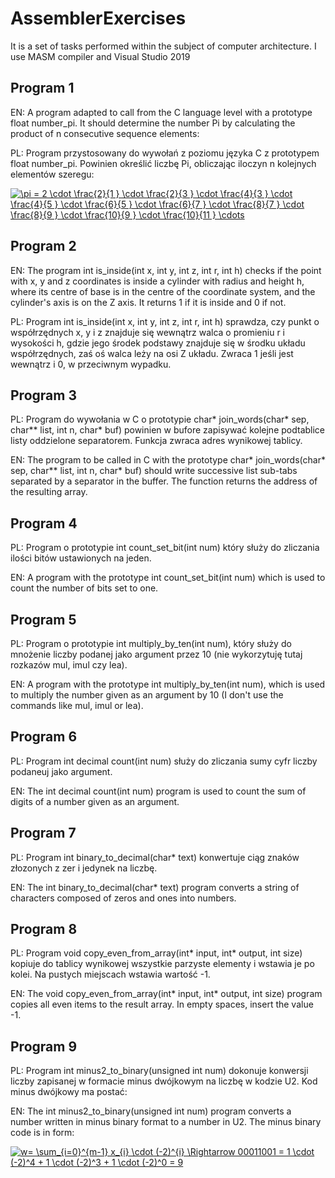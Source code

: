 # AssemblerExercises

It is a set of tasks performed within the subject of computer architecture. I use MASM compiler and Visual Studio 2019

## Program 1

EN: A program adapted to call from the C language level with a prototype float number_pi. It should determine the number Pi by calculating the product of n consecutive sequence elements:

PL: Program przystosowany do wywołań z poziomu języka C z prototypem float number_pi. Powinien określić liczbę Pi, obliczając iloczyn n kolejnych elementów szeregu:

<a href="https://www.codecogs.com/eqnedit.php?latex=\pi&space;=&space;2&space;\cdot&space;\frac{2}{1&space;}&space;\cdot&space;\frac{2}{3&space;}&space;\cdot&space;\frac{4}{3&space;}&space;\cdot&space;\frac{4}{5&space;}&space;\cdot&space;\frac{6}{5&space;}&space;\cdot&space;\frac{6}{7&space;}&space;\cdot&space;\frac{8}{7&space;}&space;\cdot&space;\frac{8}{9&space;}&space;\cdot&space;\frac{10}{9&space;}&space;\cdot&space;\frac{10}{11&space;}&space;\cdots" target="_blank"><img src="https://latex.codecogs.com/gif.latex?\pi&space;=&space;2&space;\cdot&space;\frac{2}{1&space;}&space;\cdot&space;\frac{2}{3&space;}&space;\cdot&space;\frac{4}{3&space;}&space;\cdot&space;\frac{4}{5&space;}&space;\cdot&space;\frac{6}{5&space;}&space;\cdot&space;\frac{6}{7&space;}&space;\cdot&space;\frac{8}{7&space;}&space;\cdot&space;\frac{8}{9&space;}&space;\cdot&space;\frac{10}{9&space;}&space;\cdot&space;\frac{10}{11&space;}&space;\cdots" title="\pi = 2 \cdot \frac{2}{1 } \cdot \frac{2}{3 } \cdot \frac{4}{3 } \cdot \frac{4}{5 } \cdot \frac{6}{5 } \cdot \frac{6}{7 } \cdot \frac{8}{7 } \cdot \frac{8}{9 } \cdot \frac{10}{9 } \cdot \frac{10}{11 } \cdots" /></a>

## Program 2

EN: The program int is_inside(int x, int y, int z, int r, int h) checks if the point with x, y and z coordinates is inside a cylinder with radius and height h, where its centre of base is in the centre of the coordinate system, and the cylinder's axis is on the Z axis. It returns 1 if it is inside and 0 if not. 

PL: Program int is_inside(int x, int y, int z, int r, int h) sprawdza, czy punkt o współrzędnych x, y i z znajduje się wewnątrz walca o promieniu r i wysokości h, gdzie jego środek podstawy znajduje się w środku układu współrzędnych, zaś oś walca leży na osi Z układu. Zwraca 1 jeśli jest wewnątrz i 0, w przeciwnym wypadku. 

## Program 3

PL: Program do wywołania w C o prototypie char* join_words(char* sep, char** list, int n, char* buf) powinien w bufore zapisywać kolejne podtablice listy oddzielone separatorem. Funkcja zwraca adres wynikowej tablicy.

EN: The program to be called in C with the prototype char* join_words(char* sep, char** list, int n, char* buf) should write successive list sub-tabs separated by a separator in the buffer. The function returns the address of the resulting array.

## Program 4

PL: Program o prototypie int count_set_bit(int num) który służy do zliczania ilości bitów ustawionych na jeden.

EN: A program with the prototype int count_set_bit(int num) which is used to count the number of bits set to one.

## Program 5

PL: Program o prototypie int multiply_by_ten(int num), który służy do mnożenie liczby podanej jako argument przez 10 (nie wykorzytuję tutaj rozkazów mul, imul czy lea).

EN: A program with the prototype int multiply_by_ten(int num), which is used to multiply the number given as an argument by 10 (I don't use the commands like mul, imul or lea).

## Program 6

PL: Program int decimal count(int num) służy do zliczania sumy cyfr liczby podaneuj jako argument. 

EN: The int decimal count(int num) program is used to count the sum of digits of a number given as an argument. 

## Program 7

PL: Program int binary_to_decimal(char* text) konwertuje ciąg znaków złozonych z zer i jedynek na liczbę. 

EN: The int binary_to_decimal(char* text) program converts a string of characters composed of zeros and ones into numbers. 

## Program 8

PL: Program void copy_even_from_array(int* input, int* output, int size) kopiuje do tablicy wynikowej wszystkie parzyste elementy i wstawia je po kolei. Na pustych miejscach wstawia wartość -1. 

EN: The void copy_even_from_array(int* input, int* output, int size) program copies all even items to the result array. In empty spaces, insert the value -1. 

## Program 9

PL: Program int minus2_to_binary(unsigned int num) dokonuje konwersji liczby zapisanej w formacie minus dwójkowym na liczbę w kodzie U2. Kod minus dwójkowy ma postać:

EN: The int minus2_to_binary(unsigned int num) program converts a number written in minus binary format to a number in U2. The minus binary code is in form:

<a href="https://www.codecogs.com/eqnedit.php?latex=w=&space;\sum_{i=0}^{m-1}&space;x_{i}&space;\cdot&space;(-2)^{i}&space;\Rightarrow&space;00011001&space;=&space;1&space;\cdot&space;(-2)^4&space;&plus;&space;1&space;\cdot&space;(-2)^3&space;&plus;&space;1&space;\cdot&space;(-2)^0&space;=&space;9" target="_blank"><img src="https://latex.codecogs.com/gif.latex?w=&space;\sum_{i=0}^{m-1}&space;x_{i}&space;\cdot&space;(-2)^{i}&space;\Rightarrow&space;00011001&space;=&space;1&space;\cdot&space;(-2)^4&space;&plus;&space;1&space;\cdot&space;(-2)^3&space;&plus;&space;1&space;\cdot&space;(-2)^0&space;=&space;9" title="w= \sum_{i=0}^{m-1} x_{i} \cdot (-2)^{i} \Rightarrow 00011001 = 1 \cdot (-2)^4 + 1 \cdot (-2)^3 + 1 \cdot (-2)^0 = 9" /></a>



